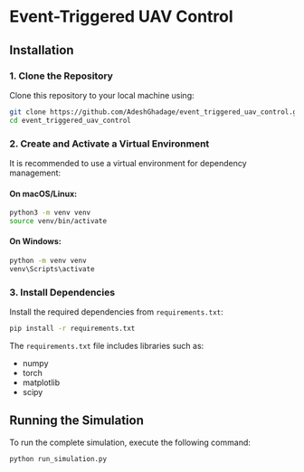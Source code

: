# Event-Triggered UAV Control

## Installation

### 1. Clone the Repository

Clone this repository to your local machine using:

```bash
git clone https://github.com/AdeshGhadage/event_triggered_uav_control.git
cd event_triggered_uav_control
```

### 2. Create and Activate a Virtual Environment

It is recommended to use a virtual environment for dependency management:

#### On macOS/Linux:
```bash
python3 -m venv venv
source venv/bin/activate
```

#### On Windows:
```bash
python -m venv venv
venv\Scripts\activate
```

### 3. Install Dependencies

Install the required dependencies from `requirements.txt`:

```bash
pip install -r requirements.txt
```

The `requirements.txt` file includes libraries such as:
- numpy
- torch
- matplotlib
- scipy


## Running the Simulation

To run the complete simulation, execute the following command:

```bash
python run_simulation.py